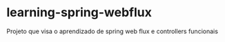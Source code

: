 # learning-spring-webflux
Projeto que visa o aprendizado de spring web flux e controllers funcionais
